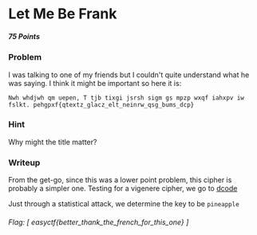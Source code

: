 # Let Me Be Frank
##### 75 Points

### Problem
I was talking to one of my friends but I couldn't quite understand what he was saying. I think it might be important so here it is:
```
Nwh whdjwh qm uepen, T tjb tixgi jsrsh sigm gs mpzp wxqf iahxpv iw fslkt. pehgpxf{qtextz_glacz_elt_neinrw_qsg_bums_dcp}
```

### Hint
Why might the title matter?

### Writeup
From the get-go, since this was a lower point problem, this cipher is probably a simpler one.
Testing for a vigenere cipher, we go to [dcode](dcode.fr/vigenere-cipher)

Just through a statistical attack, we determine the key to be 
```pineapple```

###### Flag: [ easyctf{better_thank_the_french_for_this_one} ]

